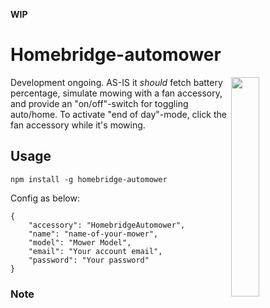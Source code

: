 **WIP**  

# Homebridge-automower

<img src="" width="30%" align="right"> 

Development ongoing.  AS-IS it _should_ fetch battery percentage, simulate mowing with a fan accessory, and provide an "on/off"-switch for toggling auto/home.  To activate "end of day"-mode, click the fan accessory while it's mowing.

## Usage

`npm install -g homebridge-automower`

Config as below:  

	{  
		"accessory": "HomebridgeAutomower",  
		"name": "name-of-your-mower",   
		"model": "Mower Model",   
		"email": "Your account email",  
		"password": "Your password"  
	}  
  

### Note

